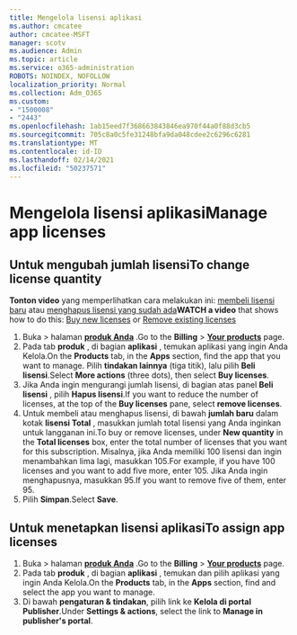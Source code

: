 ```yaml
---
title: Mengelola lisensi aplikasi
ms.author: cmcatee
author: cmcatee-MSFT
manager: scotv
ms.audience: Admin
ms.topic: article
ms.service: o365-administration
ROBOTS: NOINDEX, NOFOLLOW
localization_priority: Normal
ms.collection: Adm_O365
ms.custom:
- "1500008"
- "2443"
ms.openlocfilehash: 1ab15eed7f368663843846ea970f44a0f88d3cb5
ms.sourcegitcommit: 705c8a0c5fe31248bfa9da048cdee2c6296c6281
ms.translationtype: MT
ms.contentlocale: id-ID
ms.lasthandoff: 02/14/2021
ms.locfileid: "50237571"
---
```

# <a name="manage-app-licenses"></a><span data-ttu-id="2b107-102">Mengelola lisensi aplikasi</span><span class="sxs-lookup"><span data-stu-id="2b107-102">Manage app licenses</span></span>

## <a name="to-change-license-quantity"></a><span data-ttu-id="2b107-103">Untuk mengubah jumlah lisensi</span><span class="sxs-lookup"><span data-stu-id="2b107-103">To change license quantity</span></span>

<span data-ttu-id="2b107-104">**Tonton video** yang memperlihatkan cara melakukan ini: [membeli lisensi baru](https://go.microsoft.com/fwlink/p/?linkid=2154857) atau [menghapus lisensi yang sudah ada](https://go.microsoft.com/fwlink/p/?linkid=2154938)</span><span class="sxs-lookup"><span data-stu-id="2b107-104">**WATCH a video** that shows how to do this: [Buy new licenses](https://go.microsoft.com/fwlink/p/?linkid=2154857) or [Remove existing licenses](https://go.microsoft.com/fwlink/p/?linkid=2154938)</span></span>

1. <span data-ttu-id="2b107-105">Buka   >  halaman **[produk Anda](https://go.microsoft.com/fwlink/p/?linkid=842054)** .</span><span class="sxs-lookup"><span data-stu-id="2b107-105">Go to the **Billing** > **[Your products](https://go.microsoft.com/fwlink/p/?linkid=842054)** page.</span></span>
2. <span data-ttu-id="2b107-106">Pada tab **produk** , di bagian **aplikasi** , temukan aplikasi yang ingin Anda Kelola.</span><span class="sxs-lookup"><span data-stu-id="2b107-106">On the **Products** tab, in the **Apps** section, find the app that you want to manage.</span></span> <span data-ttu-id="2b107-107">Pilih **tindakan lainnya** (tiga titik), lalu pilih **Beli lisensi**.</span><span class="sxs-lookup"><span data-stu-id="2b107-107">Select **More actions** (three dots), then select **Buy licenses**.</span></span>
3. <span data-ttu-id="2b107-108">Jika Anda ingin mengurangi jumlah lisensi, di bagian atas panel **Beli lisensi** , pilih **Hapus lisensi**.</span><span class="sxs-lookup"><span data-stu-id="2b107-108">If you want to reduce the number of licenses, at the top of the **Buy licenses** pane, select **remove licenses**.</span></span>
4. <span data-ttu-id="2b107-109">Untuk membeli atau menghapus lisensi, di bawah **jumlah baru** dalam kotak **lisensi Total** , masukkan jumlah total lisensi yang Anda inginkan untuk langganan ini.</span><span class="sxs-lookup"><span data-stu-id="2b107-109">To buy or remove licenses, under **New quantity** in the **Total licenses** box, enter the total number of licenses that you want for this subscription.</span></span> <span data-ttu-id="2b107-110">Misalnya, jika Anda memiliki 100 lisensi dan ingin menambahkan lima lagi, masukkan 105.</span><span class="sxs-lookup"><span data-stu-id="2b107-110">For example, if you have 100 licenses and you want to add five more, enter 105.</span></span> <span data-ttu-id="2b107-111">Jika Anda ingin menghapusnya, masukkan 95.</span><span class="sxs-lookup"><span data-stu-id="2b107-111">If you want to remove five of them, enter 95.</span></span>
5. <span data-ttu-id="2b107-112">Pilih **Simpan**.</span><span class="sxs-lookup"><span data-stu-id="2b107-112">Select **Save**.</span></span>

## <a name="to-assign-app-licenses"></a><span data-ttu-id="2b107-113">Untuk menetapkan lisensi aplikasi</span><span class="sxs-lookup"><span data-stu-id="2b107-113">To assign app licenses</span></span>

1. <span data-ttu-id="2b107-114">Buka   >  halaman **[produk Anda](https://go.microsoft.com/fwlink/p/?linkid=842054)** .</span><span class="sxs-lookup"><span data-stu-id="2b107-114">Go to the **Billing** > **[Your products](https://go.microsoft.com/fwlink/p/?linkid=842054)** page.</span></span>
2. <span data-ttu-id="2b107-115">Pada tab **produk** , di bagian **aplikasi** , temukan dan pilih aplikasi yang ingin Anda Kelola.</span><span class="sxs-lookup"><span data-stu-id="2b107-115">On the **Products** tab, in the **Apps** section, find and select the app you want to manage.</span></span>
3. <span data-ttu-id="2b107-116">Di bawah **pengaturan & tindakan**, pilih link ke **Kelola di portal Publisher**.</span><span class="sxs-lookup"><span data-stu-id="2b107-116">Under **Settings & actions**, select the link to **Manage in publisher's portal**.</span></span>